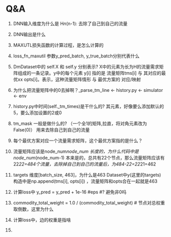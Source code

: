# Q&A
1. DNN输入维度为什么是
    H*n*(n-1): 去除了自己到自己的流量

2. DNN输出是什么


3. MAXUTL损失函数的计算过程，是怎么计算的


4. loss_fn_maxutil 参数y_pred_batch, y_true_batch分别代表什么


5. DmDataset中的 self.X 和 self.y 分别表示?
    X中的元素为长为H的流量需求矩阵组成的一条记录。y中的每个元素 y[i] 指的是 流量矩阵tms[i] 与 其对应的最优xx opts[i]。表示，这种流量矩阵情形 与 最优方案的 对应/映射

8. 为什么把流量矩阵中的0去掉啊？_parse_tm_line <- history.py <- simulator <- env


7. history.py中时间(self._tm_times)是干什么的?
   其元素，好像要么添加默认的5，要么添加设置的2或0

9. tm_mask 一般是做什么的? （一个全1的矩阵,拉直，将对角元素改为False(0)）
    用来去除自己到自己的流量

10. 每个最优方案对应一个流量需求矩阵，这个最优方案指的是什么？

11. 流量矩阵应该是node_num*node_num 长度的，为什么代码中是node_num*(node_num-1)
    本来是的，总共有22个节点，那么流量矩阵应该有22*22=484个流量，去除掉自己到自己的流量后，为484-22=22*21=462

12. targets 维度[batch_size, 463]，为什么是463
    Dataset中y(这里的targets) 构造中是np.append(tms[i], opts[i]) ，流量矩阵和opts合在一起就是463

13. 计算loss中 y_pred = y_pred + 1e-16 #eps    #? 避免非0吗

14. commodity_total_weight = 1.0 / (commodity_total_weight) # 节点对总权重取倒数，这里为什么

15. 计算loss中，边的权重是指啥

16. 








